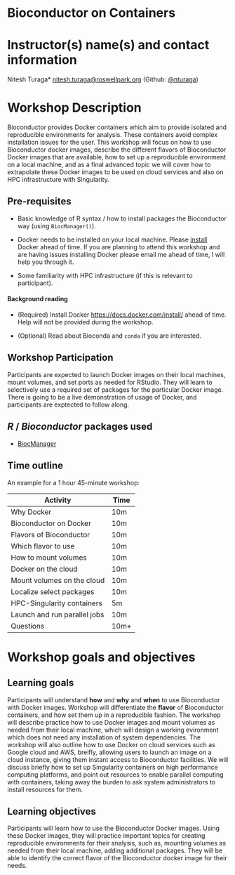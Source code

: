 # Bioconductor on Containers

# Instructor(s) name(s) and contact information

Nitesh Turaga* <nitesh.turaga@roswellpark.org> (Github: [@nturaga](https://github.com/nturaga))

# Workshop Description

Bioconductor provides Docker containers which aim to provide isolated
and reproducible environments for analysis. These containers avoid
complex installation issues for the user. This workshop will focus on
how to use Bioconductor docker images, describe the different flavors
of Bioconductor Docker images that are available, how to set up a
reproducible environment on a local machine, and as a final advanced
topic we will cover how to extrapolate these Docker images to be used
on cloud services and also on HPC infrastructure with Singularity.

## Pre-requisites

* Basic knowledge of R syntax / how to install packages the
  Bioconductor way (using `BiocManager()`).

* Docker needs to be installed on your local machine. Please
  [install](https://docs.docker.com/install/) Docker ahead of time. If
  you are planning to attend this workshop and are having issues
  installing Docker please email me ahead of time, I will help you
  through it.

* Some familiarity with HPC infrastructure (if this is relevant to
  participant).

#### Background reading

* (Required) Install Docker https://docs.docker.com/install/ ahead of
  time. Help will not be provided during the workshop.

* (Optional) Read about Bioconda and `conda` if you are interested.

## Workshop Participation

Participants are expected to launch Docker images on their local
machines, mount volumes, and set ports as needed for RStudio. They
will learn to selectively use a required set of packages for the
particular Docker image. There is going to be a live demonstration of
usage of Docker, and participants are exptected to follow along.

## *R* / *Bioconductor* packages used

* [BiocManager](https://cran.r-project.org/web/packages/BiocManager/index.html)

## Time outline

An example for a 1 hour 45-minute workshop:

| Activity                     | Time |
|------------------------------|------|
| Why Docker                   | 10m  |
| Bioconductor on Docker       | 10m  |
| Flavors of Bioconductor      | 10m  |
| Which flavor to use          | 10m  |
| How to mount volumes         | 10m  |
| Docker on the cloud          | 10m  |
| Mount volumes on the cloud   | 10m  |
| Localize select packages     | 10m  |
| HPC-Singularity containers   | 5m   |
| Launch and run parallel jobs | 10m  |
| Questions                    | 10m+ |

# Workshop goals and objectives

## Learning goals

Participants will understand **how** and **why** and **when** to use
Bioconductor with Docker images. Workshop will differentiate the
**flavor** of Bioconductor containers, and how set them up in a
reproducible fashion. The workshop will describe practice how to use
Docker images and mount volumes as needed from their local machine,
which will design a working evironment which does not need any
installation of system dependencies. The workshop will also outline
how to use Docker on cloud services such as Google cloud and AWS,
breifly, allowing users to launch an image on a cloud instance, giving
them instant access to Bioconductor facilities. We will discuss
briefly how to set up Singularity containers on high performance
computing platforms, and point out resources to enable parallel
computing with containers, taking away the burden to ask system
administrators to install resources for them.

## Learning objectives

Participants will learn how to use the Bioconductor Docker images.
Using these Docker images, they will practice important topics for
creating reproducible environments for their analysis, such as,
mounting volumes as needed from their local machine, adding additional
packages. They will be able to identify the correct flavor of the
Bioconductor docker image for their needs.
